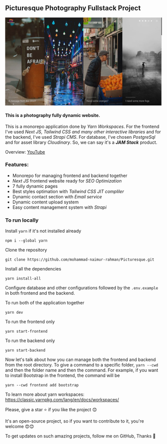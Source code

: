 ## Picturesque Photography Fullstack Project

![Picturesque](./picturesque.jpg?raw=true)

#### This is a photography fully dynamic website.

This is a monorepo application done by _Yarn Workspaces_. For the frontend I've used _Next JS, Tailwind CSS and many other interactive libraries_ and for the backend, I've used _Strapi CMS_. For database, I've chosen _PostgreSql_ and for asset library _Cloudinary_. So, we can say it's a **_JAM Stack_** product.

Overview: [YouTube](https://youtu.be/yZ8u_p5wu7o)

### Features:

- Monorepo for managing frontend and backend together
- _Next JS_ frontend website ready for _SEO Optimization_
- 7 fully dynamic pages
- Best styles optimation with _Tailwind CSS JIT compliler_
- Dynamic contact section with _Email service_
- Dynamic content upload system
- Easy content management system with _Strapi_

### To run locally

Install `yarn` if it's not installed already

```
npm i --global yarn
```

Clone the repository

```
git clone https://github.com/mohammad-naimur-rahman/Picturesque.git
```

Install all the dependencies

```
yarn install-all
```

Configure database and other configurations followed by the `.env.example` in both frontend and the backend.

To run both of the application together

```
yarn dev
```

To run the frontend only

```
yarn start-frontend
```

To run the backend only

```
yarn start-backend
```

Now let's talk about how you can manage both the frontend and backend from the root directory. To give a command to a specific folder, `yarn --cwd` and then the folder name and then the command. For example, if you want to install Bootstrap in the frontend, the command will be

```
yarn --cwd frontend add bootstrap
```

To learn more about yarn workspaces: https://classic.yarnpkg.com/lang/en/docs/workspaces/

Please, give a star ⭐ if you like the project 😊

It's an open-source project, so if you want to contribute to it, you're welcome 😍😊

To get updates on such amazing projects, follow me on GitHub, Thanks 🙏
